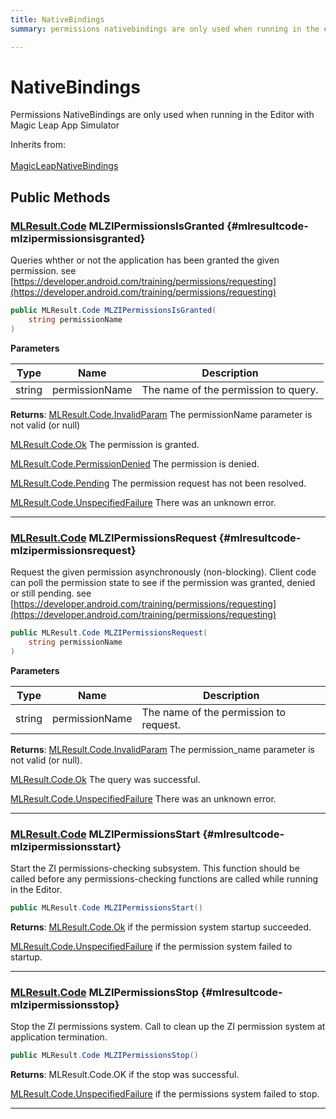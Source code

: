 ```yaml
---
title: NativeBindings
summary: permissions nativebindings are only used when running in the editor with magic leap app simulator 

---
```


# NativeBindings




Permissions NativeBindings are only used when running in the Editor with Magic Leap App Simulator   


Inherits from: <br></br>[MagicLeapNativeBindings](/versioned_docs/version-31-Aug-2023/unity-api/api/UnityEngine.XR.MagicLeap.Native/MagicLeapNativeBindings/UnityEngine.XR.MagicLeap.Native.MagicLeapNativeBindings.md)




## Public Methods

### [MLResult.Code](/versioned_docs/version-31-Aug-2023/unity-api/api/UnityEngine.XR.MagicLeap/UnityEngine.XR.MagicLeap.MLResult.md#enums-code) MLZIPermissionsIsGranted {#mlresultcode-mlzipermissionsisgranted}

Queries whther or not the application has been granted the given permission.    see [https://developer.android.com/training/permissions/requesting](https://developer.android.com/training/permissions/requesting)

```csharp
public MLResult.Code MLZIPermissionsIsGranted(
    string permissionName
)
```


**Parameters**

| Type | Name  | Description  | 
|--|--|--|
| string |permissionName|The name of the permission to query.|






**Returns**:  [MLResult.Code.InvalidParam](/versioned_docs/version-31-Aug-2023/unity-api/api/UnityEngine.XR.MagicLeap/UnityEngine.XR.MagicLeap.MLResult.md#enums-invalidparam)  The permissionName parameter is not valid (or null)

 [MLResult.Code.Ok](/versioned_docs/version-31-Aug-2023/unity-api/api/UnityEngine.XR.MagicLeap/UnityEngine.XR.MagicLeap.MLResult.md#enums-ok)  The permission is granted.

 [MLResult.Code.PermissionDenied](/versioned_docs/version-31-Aug-2023/unity-api/api/UnityEngine.XR.MagicLeap/UnityEngine.XR.MagicLeap.MLResult.md#enums-permissiondenied)  The permission is denied.

 [MLResult.Code.Pending](/versioned_docs/version-31-Aug-2023/unity-api/api/UnityEngine.XR.MagicLeap/UnityEngine.XR.MagicLeap.MLResult.md#enums-pending)  The permission request has not been resolved.

 [MLResult.Code.UnspecifiedFailure](/versioned_docs/version-31-Aug-2023/unity-api/api/UnityEngine.XR.MagicLeap/UnityEngine.XR.MagicLeap.MLResult.md#enums-unspecifiedfailure)  There was an unknown error.



-----------

### [MLResult.Code](/versioned_docs/version-31-Aug-2023/unity-api/api/UnityEngine.XR.MagicLeap/UnityEngine.XR.MagicLeap.MLResult.md#enums-code) MLZIPermissionsRequest {#mlresultcode-mlzipermissionsrequest}

Request the given permission asynchronously (non-blocking).   Client code can poll the permission state to see if the permission was granted, denied or still pending.    see [https://developer.android.com/training/permissions/requesting](https://developer.android.com/training/permissions/requesting)

```csharp
public MLResult.Code MLZIPermissionsRequest(
    string permissionName
)
```


**Parameters**

| Type | Name  | Description  | 
|--|--|--|
| string |permissionName|The name of the permission to request.|






**Returns**:  [MLResult.Code.InvalidParam](/versioned_docs/version-31-Aug-2023/unity-api/api/UnityEngine.XR.MagicLeap/UnityEngine.XR.MagicLeap.MLResult.md#enums-invalidparam)  The permission&#95;name parameter is not valid (or null).

 [MLResult.Code.Ok](/versioned_docs/version-31-Aug-2023/unity-api/api/UnityEngine.XR.MagicLeap/UnityEngine.XR.MagicLeap.MLResult.md#enums-ok)  The query was successful.

 [MLResult.Code.UnspecifiedFailure](/versioned_docs/version-31-Aug-2023/unity-api/api/UnityEngine.XR.MagicLeap/UnityEngine.XR.MagicLeap.MLResult.md#enums-unspecifiedfailure)  There was an unknown error.



-----------

### [MLResult.Code](/versioned_docs/version-31-Aug-2023/unity-api/api/UnityEngine.XR.MagicLeap/UnityEngine.XR.MagicLeap.MLResult.md#enums-code) MLZIPermissionsStart {#mlresultcode-mlzipermissionsstart}

Start the ZI permissions-checking subsystem. This function should be called before any permissions-checking functions are called while running in the Editor. 

```csharp
public MLResult.Code MLZIPermissionsStart()
```






**Returns**:  [MLResult.Code.Ok](/versioned_docs/version-31-Aug-2023/unity-api/api/UnityEngine.XR.MagicLeap/UnityEngine.XR.MagicLeap.MLResult.md#enums-ok)  if the permission system startup succeeded.

 [MLResult.Code.UnspecifiedFailure](/versioned_docs/version-31-Aug-2023/unity-api/api/UnityEngine.XR.MagicLeap/UnityEngine.XR.MagicLeap.MLResult.md#enums-unspecifiedfailure)  if the permission system failed to startup. 



-----------

### [MLResult.Code](/versioned_docs/version-31-Aug-2023/unity-api/api/UnityEngine.XR.MagicLeap/UnityEngine.XR.MagicLeap.MLResult.md#enums-code) MLZIPermissionsStop {#mlresultcode-mlzipermissionsstop}

Stop the ZI permissions system. Call to clean up the ZI permission system at application termination. 

```csharp
public MLResult.Code MLZIPermissionsStop()
```






**Returns**:  MLResult.Code.OK  if the stop was successful.

 [MLResult.Code.UnspecifiedFailure](/versioned_docs/version-31-Aug-2023/unity-api/api/UnityEngine.XR.MagicLeap/UnityEngine.XR.MagicLeap.MLResult.md#enums-unspecifiedfailure)  if the permissions system failed to stop. 



-----------


